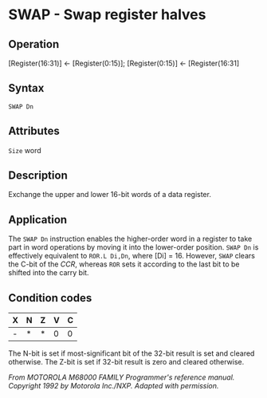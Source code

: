 # SWAP - Swap register halves

## Operation
[Register(16:31)] ← [Register(0:15)];
[Register(0:15)] ← [Register(16:31]

## Syntax
```assembly
SWAP Dn
```

## Attributes
`Size` word

## Description
Exchange the upper and lower 16-bit words of a data register.

## Application
The `SWAP Dn` instruction enables the higher-order word in a register
to take part in word operations by moving it into the lower-order
position. `SWAP Dn` is effectively equivalent to `ROR.L Di,Dn`, where
[Di] = 16. However, `SWAP` clears the C-bit of the *CCR*, whereas
`ROR` sets it according to the last bit to be shifted into the carry bit.

## Condition codes
|X|N|Z|V|C|
|--|--|--|--|--|
|-|*|*|0|0|

The N-bit is set if most-significant bit of the 32-bit result is set
and cleared otherwise. The Z-bit is set if 32-bit result is zero and
cleared otherwise.

*From MOTOROLA M68000 FAMILY Programmer's reference manual. Copyright 1992 by Motorola Inc./NXP. Adapted with permission.*